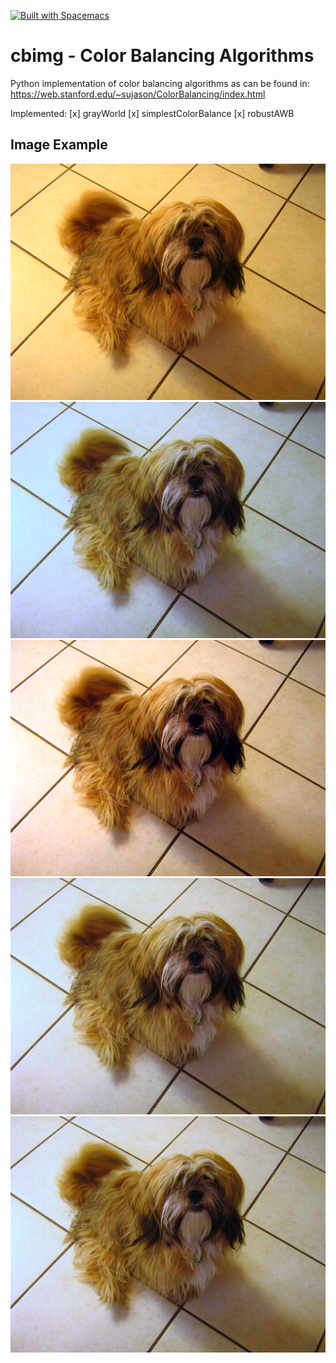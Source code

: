 [![Built with Spacemacs](https://cdn.rawgit.com/syl20bnr/spacemacs/442d025779da2f62fc86c2082703697714db6514/assets/spacemacs-badge.svg)](http://spacemacs.org)

# cbimg - Color Balancing Algorithms

Python implementation of color balancing algorithms as can be found in:
https://web.stanford.edu/~sujason/ColorBalancing/index.html

Implemented:
[x] grayWorld
[x] simplestColorBalance
[x] robustAWB

## Image Example

![plot](example/original.png "Original")
![plot](example/GRAYWORLD.png "grayWorld")
![plot](example/SIMPLESTCOLORBALANCE.png "simplestColorBalance")
![plot](example/ROBUSTAWB100iter.png "robustAWB 100 iters")
![plot](example/ROBUSTAWB50iter.png "robustAWB 50 iters with RBgain")
